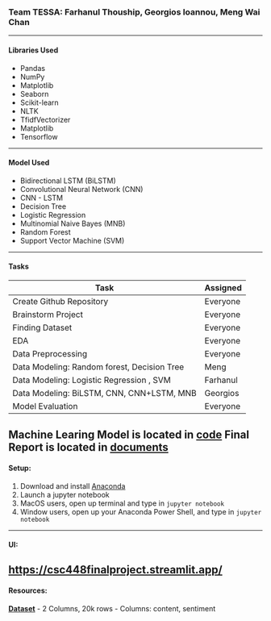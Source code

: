 ### Team TESSA: Farhanul Thouship, Georgios Ioannou, Meng Wai Chan
----

#### Libraries Used
- Pandas
- NumPy
- Matplotlib
- Seaborn
- Scikit-learn
- NLTK
- TfidfVectorizer
- Matplotlib
- Tensorflow

----

#### Model Used
- Bidirectional LSTM (BiLSTM)
- Convolutional Neural Network (CNN)
- CNN - LSTM
- Decision Tree
- Logistic Regression
- Multinomial Naive Bayes (MNB)
- Random Forest
- Support Vector Machine (SVM)

---

#### Tasks

| Task      | Assigned  |
|-----------|-------|
| Create Github Repository  | Everyone  |
| Brainstorm Project        | Everyone  |
| Finding Dataset           | Everyone  |
| EDA                       | Everyone  |
| Data Preprocessing        | Everyone  |
| Data Modeling: Random forest, Decision Tree | Meng  |
| Data Modeling: Logistic Regression , SVM | Farhanul  |
| Data Modeling: BiLSTM, CNN, CNN+LSTM, MNB | Georgios  |
| Model Evaluation |  Everyone  |

Machine Learing Model is located in [code](CSc_448_Final_Project/code)
Final Report is located in [documents](CSc_448_Final_Project/doucuments)
----
#### Setup:
1. Download and install [Anaconda](https://www.anaconda.com/download)
2. Launch a jupyter notebook
3. MacOS users, open up terminal and type in `jupyter notebook`
4. Window users, open up your Anaconda Power Shell, and type in `jupyter notebook`
----
#### UI:
https://csc448finalproject.streamlit.app/
----
#### Resources:
**[Dataset](https://www.kaggle.com/datasets/praveengovi/emotions-dataset-for-nlp)**
    - 2 Columns, 20k rows
    - Columns: content, sentiment
    
